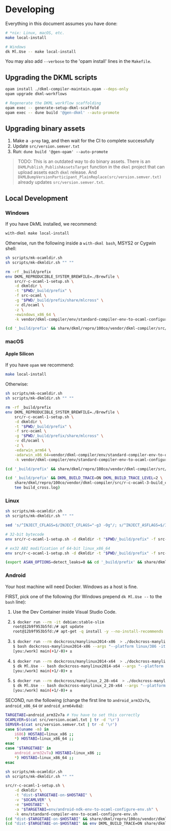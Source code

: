 # Developing

Everything in this document assumes you have done:

```sh
# *nix: Linux, macOS, etc.
make local-install

# Windows
dk Ml.Use -- make local-install
```

You may also add `--verbose` to the 'opam install' lines in the `Makefile`.

## Upgrading the DKML scripts

```bash
opam install ./dkml-compiler-maintain.opam --deps-only
opam upgrade dkml-workflows

# Regenerate the DKML workflow scaffolding
opam exec -- generate-setup-dkml-scaffold
opam exec -- dune build '@gen-dkml' --auto-promote
```

## Upgrading binary assets

1. Make a `-prep` tag, and then wait for the CI to complete successfully
2. Update `src/version.semver.txt`
3. Run: `dune build '@gen-opam' --auto-promote`

> TODO: This is an outdated way to do binary assets. There is an
> `DkMLPublish_PublishAssetsTarget` function in the `dkml` project
> that can upload assets each `dkml` release.
> And `DkMLBumpVersionParticipant_PlainReplace(src/version.semver.txt)` already
> updates `src/version.semver.txt`.

## Local Development

### Windows

If you have DkML installed, we recommend:

```powershell
with-dkml make local-install
```

Otherwise, run the following inside a `with-dkml bash`, MSYS2 or Cygwin shell:

```sh
sh scripts/mk-ocamldir.sh
sh scripts/mk-dkmldir.sh "" ""

rm -rf _build/prefix
env DKML_REPRODUCIBLE_SYSTEM_BREWFILE=./Brewfile \
    src/r-c-ocaml-1-setup.sh \
    -d dkmldir \
    -t "$PWD/_build/prefix" \
    -f src-ocaml \
    -g "$PWD/_build/prefix/share/mlcross" \
    -v dl/ocaml \
    -z \
    -ewindows_x86_64 \
    -k vendor/dkml-compiler/env/standard-compiler-env-to-ocaml-configure-env.sh

(cd '_build/prefix' && share/dkml/repro/100co/vendor/dkml-compiler/src/r-c-ocaml-2-build_host-noargs.sh)
```

### macOS

#### Apple Silicon

If you have `opam` we recommend:

```sh
make local-install
```

Otherwise:

```sh
sh scripts/mk-ocamldir.sh
sh scripts/mk-dkmldir.sh "" ""

rm -rf _build/prefix
env DKML_REPRODUCIBLE_SYSTEM_BREWFILE=./Brewfile \
    src/r-c-ocaml-1-setup.sh \
    -d dkmldir \
    -t "$PWD/_build/prefix" \
    -f src-ocaml \
    -g "$PWD/_build/prefix/share/mlcross" \
    -v dl/ocaml \
    -z \
    -edarwin_arm64 \
    -adarwin_x86_64=vendor/dkml-compiler/env/standard-compiler-env-to-ocaml-configure-env.sh \
    -k vendor/dkml-compiler/env/standard-compiler-env-to-ocaml-configure-env.sh

(cd '_build/prefix' && share/dkml/repro/100co/vendor/dkml-compiler/src/r-c-ocaml-2-build_host-noargs.sh)

(cd '_build/prefix' && DKML_BUILD_TRACE=ON DKML_BUILD_TRACE_LEVEL=2 \
    share/dkml/repro/100co/vendor/dkml-compiler/src/r-c-ocaml-3-build_cross-noargs.sh 2>&1 | \
    tee build_cross.log)
```

### Linux

```sh
sh scripts/mk-ocamldir.sh
sh scripts/mk-dkmldir.sh "" ""

sed 's/^INJECT_CFLAGS=$/INJECT_CFLAGS="-g3 -Og"/; s/^INJECT_ASFLAGS=$/INJECT_ASFLAGS="-g"/' env/standard-compiler-env-to-ocaml-configure-env.sh > dkmldir/vendor/dkml-compiler/env/standard-compiler-env-to-ocaml-configure-env.sh

# 32-bit bytecode
env src/r-c-ocaml-1-setup.sh -d dkmldir -t "$PWD/_build/prefix" -f src-ocaml -v dl/ocaml -z -elinux_x86 -B -k vendor/dkml-compiler/env/standard-compiler-env-to-ocaml-configure-env.sh

# ex32 ABI modification of 64-bit linux_x86_64
env src/r-c-ocaml-1-setup.sh -d dkmldir -t "$PWD/_build/prefix" -f src-ocaml -v dl/ocaml -z -elinux_x86_64 -B -3 -k vendor/dkml-compiler/env/standard-compiler-env-to-ocaml-configure-env.sh

(export ASAN_OPTIONS=detect_leaks=0 && cd '_build/prefix' && share/dkml/repro/100co/vendor/dkml-compiler/src/r-c-ocaml-2-build_host-noargs.sh)
```

### Android

Your host machine will need Docker. Windows as a host is fine.

FIRST, pick one of the following (for Windows prepend `dk Ml.Use --` to the `bash` line):

1. Use the Dev Container inside Visual Studio Code.
2. ```sh
   $ docker run --rm -it debian:stable-slim
   root@12b9f953b5fd:/# apt update
   root@12b9f953b5fd:/# apt-get -q install -y --no-install-recommends build-essential gcc-multilib g++-multilib git
   ```

3. ```sh
   $ docker run --rm dockcross/manylinux2014-x86  > ./dockcross-manylinux2014-x86
   $ bash dockcross-manylinux2014-x86 --args "--platform linux/386 -it" bash
   [you:/work] main(+1/-0)+ ±
   ```

4. ```sh
   $ docker run --rm dockcross/manylinux2014-x64  > ./dockcross-manylinux2014-x64
   $ dk Ml.Use -- bash dockcross-manylinux2014-x64 --args "--platform linux/amd64 -it" bash
   [you:/work] main(+1/-0)+ ±
   ```

5. ```sh
   $ docker run --rm dockcross/manylinux_2_28-x64  > ./dockcross-manylinux_2_28-x64
   $ dk Ml.Use -- bash dockcross-manylinux_2_28-x64 --args "--platform linux/amd64 -it" bash
   [you:/work] main(+1/-0)+ ±
   ```

SECOND, run the following (change the first line to `android_arm32v7a`, `android_x86_64` or `android_arm64v8a`):

```sh
TARGETABI=android_arm32v7a # You have to set this correctly
OCAMLVER=$(cat src/version.ocaml.txt | tr -d '\r')
SEMVER=$(cat src/version.semver.txt | tr -d '\r')
case $(uname -m) in
    i686) HOSTABI=linux_x86 ;;
    *) HOSTABI=linux_x86_64 ;;
esac
case "$TARGETABI" in
    android_arm32v7a) HOSTABI=linux_x86 ;;
    *) HOSTABI=linux_x86_64 ;;
esac

sh scripts/mk-ocamldir.sh
sh scripts/mk-dkmldir.sh "" ""

src/r-c-ocaml-1-setup.sh \
    -d dkmldir \
    -t "dist-$TARGETABI-on-$HOSTABI" \
    -v "$OCAMLVER" \
    -e "$HOSTABI" \
    -a "$TARGETABI=env/android-ndk-env-to-ocaml-configure-env.sh" \
    -k env/standard-compiler-env-to-ocaml-configure-env.sh
(cd "dist-$TARGETABI-on-$HOSTABI" && share/dkml/repro/100co/vendor/dkml-compiler/src/r-c-ocaml-2-build_host-noargs.sh)
(cd "dist-$TARGETABI-on-$HOSTABI" && env DKML_BUILD_TRACE=ON share/dkml/repro/100co/vendor/dkml-compiler/src/r-c-ocaml-3-build_cross-noargs.sh)
```
